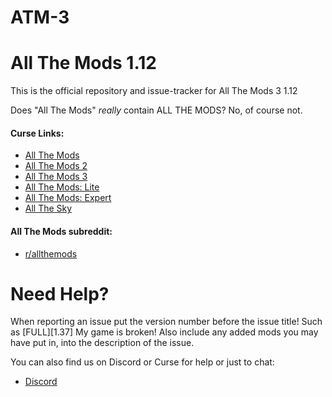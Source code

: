 # ATM-3

All The Mods 1.12
======
This is the official repository and issue-tracker for All The Mods 3 1.12

Does "All The Mods" *really* contain ALL THE MODS? No, of course not.

#### Curse Links: 
+ [All The Mods](https://mods.curse.com/modpacks/minecraft/242462-all-the-mods)  
+ [All The Mods 2](https://mods.curse.com/modpacks/minecraft/253707-all-the-mods-2)  
+ [All The Mods 3](https://mods.curse.com/modpacks/minecraft/253707-all-the-mods-3)  
+ [All The Mods: Lite](https://mods.curse.com/modpacks/minecraft/250625-all-the-mods-lite)  
+ [All The Mods: Expert](https://mods.curse.com/modpacks/minecraft/252034-all-the-mods-expert)  
+ [All The Sky](https://mods.curse.com/modpacks/minecraft/252462-all-the-sky)  

#### All The Mods subreddit:
+ [r/allthemods](https://www.reddit.com/r/allthemods/)  

Need Help?
======
When reporting an issue put the version number before the issue title! Such as [FULL][1.37] My game is broken! Also include any added mods you may have put in, into the description of the issue. 
 
You can also find us on Discord or Curse for help or just to chat:  
+ [Discord](https://discordapp.com/invite/rbSZNDQ)

